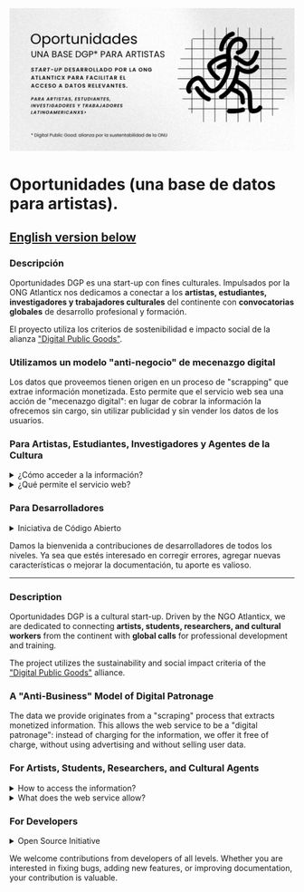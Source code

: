 ![Logo](MasOpps.png)

# Oportunidades (una base de datos para artistas).

## [English version below](#description)

### Descripción

Oportunidades DGP es una start-up con fines culturales. Impulsados por la ONG Atlanticx nos dedicamos a conectar a los **artistas, estudiantes, investigadores y trabajadores culturales** del continente con **convocatorias globales** de desarrollo profesional y formación. 

El proyecto utiliza los criterios de sostenibilidad e impacto social de la alianza ["Digital Public Goods"](https://www.un.org/techenvoy/content/digital-public-goods).

### Utilizamos un modelo "anti-negocio" de mecenazgo digital

Los datos que proveemos tienen origen en un proceso de "scrapping" que extrae información monetizada. Esto permite que el servicio web sea una acción de "mecenazgo digital": en lugar de cobrar la información la ofrecemos sin cargo, sin utilizar publicidad y sin vender los datos de los usuarios. 

### Para Artistas, Estudiantes, Investigadores y Agentes de la Cultura

<details>
  <summary>¿Cómo acceder a la información?</summary>


Existen dos métodos. Podés utilizar nuestra serivico web gratuito que incluye actualizaciones automáticas, filtros y un potente motor de búsqueda en la siguiente dirección: [servicio web](https://oportunidades.lat). También [podés descargar el archivo CSV](Oportunidades_Dic_2024.csv) que contiene todos los datos que utilizamos. 

</details>

<details>
  <summary>¿Qué permite el servicio web?</summary>


La web app de [oportunidades](https://oportunidades.lat) filtra automáticamente las oportunidades **actualmente abiertas** y permite, además, **búsquedas avanzadas y guardar oportunidades** (para su posterior recuperación -- requiere login). También podés utilizar la web app para compartir los datos en redes sociales. 

</details>

### Para Desarrolladores

<details>
  <summary>Iniciativa de Código Abierto</summary>


Estamos en el proceso de pulir y documentar el código que sostiene el servicio. Buscamos hacerlo disponible como una base open source de calidad. Actualmente, el código se aloja en el repositorio personal de Miguel Galperin (desarrollador y fundador de Atlanticx) mientras trabajamos en su mejora. Puedes encontrarlo en [Oportunidades en GitHub](https://github.com/MiguelGalp/Oportunidades). Pronto será trasladado al repositorio institucional [Atlanticx-Datos/100_Oportunidades](https://github.com/Atlanticx-Datos/100_Oportunidades).
- **Desarrollo Colaborativo:** Nos interesa que te sumes a nuestra comunidad de desarrolladores para mejorar la plataforma, corregir imperfecciones e implementar nuevas características.
- **Tecnología Utilizada:** Construido con Flask, integrado con Notion (DB + IA) y Auth0, y optimizado con caché de Redis.
</details>

Damos la bienvenida a contribuciones de desarrolladores de todos los niveles. Ya sea que estés interesado en corregir errores, agregar nuevas características o mejorar la documentación, tu aporte es valioso. 


---

### Description

Oportunidades DGP is a cultural start-up. Driven by the NGO Atlanticx, we are dedicated to connecting **artists, students, researchers, and cultural workers** from the continent with **global calls** for professional development and training.

The project utilizes the sustainability and social impact criteria of the ["Digital Public Goods"](https://www.un.org/techenvoy/content/digital-public-goods) alliance.

### A "Anti-Business" Model of Digital Patronage

The data we provide originates from a "scraping" process that extracts monetized information. This allows the web service to be a "digital patronage": instead of charging for the information, we offer it free of charge, without using advertising and without selling user data.

### For Artists, Students, Researchers, and Cultural Agents

<details>
  <summary>How to access the information?</summary>

There are two methods. You can use our free web service, which includes automatic updates, filters, and a powerful search engine at the following address: [web service](https://oportunidades.lat). You can also [download the CSV file](Oportunidades_Dic_2024.csv) containing all the data we use.

</details>

<details>
  <summary>What does the web service allow?</summary>

The web app at [oportunidades](https://oportunidades.lat) automatically filters **currently open** opportunities and also allows **advanced searches and saving opportunities** (for later retrieval -- requires login). You can also use the web app to share the data on social networks.

</details>

### For Developers

<details>
  <summary>Open Source Initiative</summary>

We are in the process of refining and documenting the code that supports the service. We aim to make it available as a high-quality open-source base. Currently, the code is hosted in Miguel Galperin's personal repository (developer and founder of Atlanticx) while we work on its improvement. You can find it at [Oportunidades on GitHub](https://github.com/MiguelGalp/Oportunidades). It will soon be moved to the institutional repository [Atlanticx-Datos/100_Oportunidades](https://github.com/Atlanticx-Datos/100_Oportunidades).  
- **Collaborative Development:** We are interested in having you join our developer community to improve the platform, fix imperfections, and implement new features.  
- **Technology Used:** Built with Flask, integrated with Notion (DB + AI) and Auth0, and optimized with Redis cache.  
</details>

We welcome contributions from developers of all levels. Whether you are interested in fixing bugs, adding new features, or improving documentation, your contribution is valuable.
